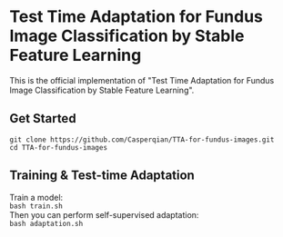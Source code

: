 # Test Time Adaptation for Fundus Image Classification by Stable Feature Learning
This is the official implementation of "Test Time Adaptation for Fundus Image Classification by Stable Feature Learning".
## Get Started
`git clone https://github.com/Casperqian/TTA-for-fundus-images.git   
cd TTA-for-fundus-images`
## Training & Test-time Adaptation
Train a model:   
`bash train.sh`   
Then you can perform self-supervised adaptation:   
`bash adaptation.sh`   


